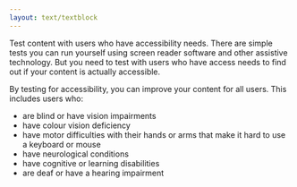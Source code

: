 ```yaml
---
layout: text/textblock
---
```


Test content with users who have accessibility needs. There are simple tests you can run yourself using screen reader software and other assistive technology. But you need to test with users who have access needs to find out if your content is actually accessible.

By testing for accessibility, you can improve your content for all users. This includes users who:

- are blind or have vision impairments
- have colour vision deficiency
- have motor difficulties with their hands or arms that make it hard to use a keyboard or mouse
- have neurological conditions
- have cognitive or learning disabilities
- are deaf or have a hearing impairment

